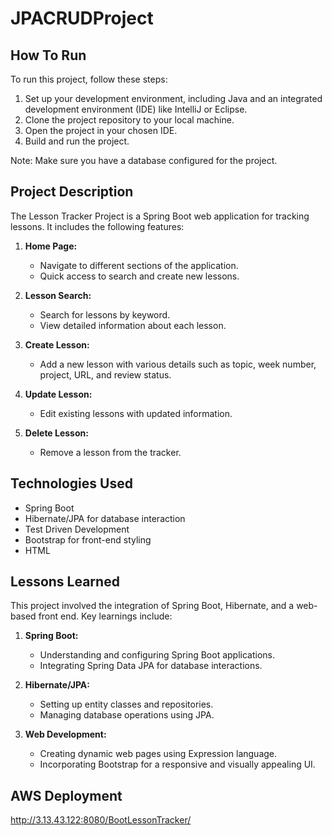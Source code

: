 # JPACRUDProject

## How To Run

To run this project, follow these steps:

1. Set up your development environment, including Java and an integrated development environment (IDE) like IntelliJ or Eclipse.
2. Clone the project repository to your local machine.
3. Open the project in your chosen IDE.
4. Build and run the project.

Note: Make sure you have a database configured for the project.

## Project Description

The Lesson Tracker Project is a Spring Boot web application for tracking lessons. It includes the following features:

1. **Home Page:**
   - Navigate to different sections of the application.
   - Quick access to search and create new lessons.

2. **Lesson Search:**
   - Search for lessons by keyword.
   - View detailed information about each lesson.

3. **Create Lesson:**
   - Add a new lesson with various details such as topic, week number, project, URL, and review status.

4. **Update Lesson:**
   - Edit existing lessons with updated information.

5. **Delete Lesson:**
   - Remove a lesson from the tracker.

## Technologies Used

- Spring Boot
- Hibernate/JPA for database interaction
- Test Driven Development
- Bootstrap for front-end styling
- HTML

## Lessons Learned

This project involved the integration of Spring Boot, Hibernate, and a web-based front end. Key learnings include:

1. **Spring Boot:**
   - Understanding and configuring Spring Boot applications.
   - Integrating Spring Data JPA for database interactions.

2. **Hibernate/JPA:**
   - Setting up entity classes and repositories.
   - Managing database operations using JPA.

3. **Web Development:**
   - Creating dynamic web pages using Expression language.
   - Incorporating Bootstrap for a responsive and visually appealing UI.

## AWS Deployment

http://3.13.43.122:8080/BootLessonTracker/

